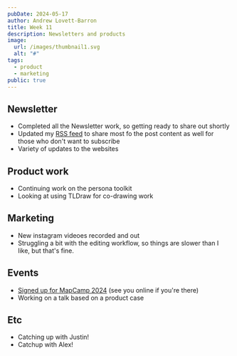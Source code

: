 ```yaml
---
pubDate: 2024-05-17
author: Andrew Lovett-Barron
title: Week 11
description: Newsletters and products
image:
  url: /images/thumbnail1.svg
  alt: "#"
tags:
  - product
  - marketing
public: true
---
```


## Newsletter

- Completed all the Newsletter work, so getting ready to share out shortly
- Updated my [RSS feed](https://andrewlb.com/rss.xml) to share most fo the post content as well for those who don't want to subscribe
- Variety of updates to the websites

## Product work

- Continuing work on the persona toolkit
- Looking at using TLDraw for co-drawing work

## Marketing

- New instagram videoes recorded and out
- Struggling a bit with the editing workflow, so things are slower than I like, but that's fine.

## Events

- [Signed up for MapCamp 2024](https://mapcamp.co.uk/) (see you online if you're there)
- Working on a talk based on a product case

## Etc

- Catching up with Justin!
- Catchup with Alex!
